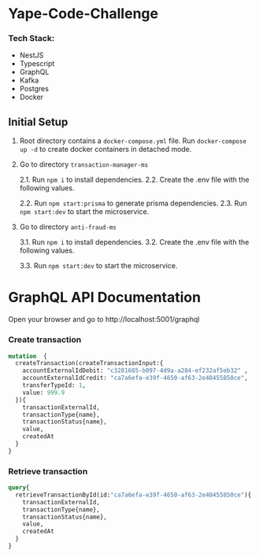# Yape-Code-Challenge
### Tech Stack:
- NestJS
- Typescript
- GraphQL
- Kafka
- Postgres
- Docker

## Initial Setup

1. Root directory contains a `docker-compose.yml` file. Run `docker-compose up -d` to create docker containers in detached mode.
2. Go to directory `transaction-manager-ms`

    2.1. Run `npm i` to install dependencies.
    2.2. Create the .env file with the following values.

    2.2. Run `npm start:prisma` to generate prisma dependencies.
    2.3. Run `npm start:dev` to start the microservice.

3. Go to directory `anti-fraud-ms`

    3.1. Run `npm i` to install dependencies.
    3.2. Create the .env file with the following values.

    3.3. Run `npm start:dev` to start the microservice.


# GraphQL API Documentation

Open your browser and go to http://localhost:5001/graphql

### Create transaction
```graphql
mutation  {
  createTransaction(createTransactionInput:{
    accountExternalIdDebit: "c3281685-b097-4d9a-a284-ef232af5eb32" ,
    accountExternalIdCredit: "ca7a6efa-e39f-4650-af63-2e40455850ce",
    transferTypeId: 1,
    value: 999.9
  }){
    transactionExternalId,
    transactionType{name},
    transactionStatus{name},
    value,
    createdAt
  }
}
```


### Retrieve transaction
```graphql
query{
  retrieveTransactionById(id:"ca7a6efa-e39f-4650-af63-2e40455850ce"){
    transactionExternalId,
    transactionType{name},
    transactionStatus{name},
    value,
    createdAt
  }
}
```